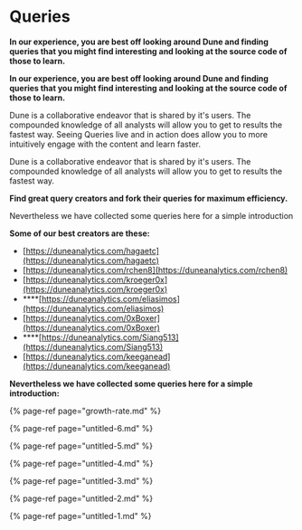 # Queries

**In our experience, you are best off looking around Dune and finding queries that you might find interesting and looking at the source code of those to learn.**

**In our experience, you are best off looking around Dune and finding queries that you might find interesting and looking at the source code of those to learn.**

Dune is a collaborative endeavor that is shared by it's users. The compounded knowledge of all analysts will allow you to get to results the fastest way. Seeing Queries live and in action does allow you to more intuitively engage with the content and learn faster.

Dune is a collaborative endeavor that is shared by it's users. The compounded knowledge of all analysts will allow you to get to results the fastest way.



**Find great query creators and fork their queries for maximum efficiency.**

Nevertheless we have collected some queries here for a simple introduction

**Some of our best creators are these:**

* [https://duneanalytics.com/hagaetc](https://duneanalytics.com/hagaetc)
* [https://duneanalytics.com/rchen8](https://duneanalytics.com/rchen8)
* [https://duneanalytics.com/kroeger0x](https://duneanalytics.com/kroeger0x) 
* \*\*\*\*[https://duneanalytics.com/eliasimos](https://duneanalytics.com/eliasimos)
* [https://duneanalytics.com/0xBoxer](https://duneanalytics.com/0xBoxer)
* \*\*\*\*[https://duneanalytics.com/Siang513](https://duneanalytics.com/Siang513)
* [https://duneanalytics.com/keeganead](https://duneanalytics.com/keeganead)

**Nevertheless we have collected some queries here for a simple introduction:**

{% page-ref page="growth-rate.md" %}

{% page-ref page="untitled-6.md" %}

{% page-ref page="untitled-5.md" %}

{% page-ref page="untitled-4.md" %}

{% page-ref page="untitled-3.md" %}

{% page-ref page="untitled-2.md" %}

{% page-ref page="untitled-1.md" %}

